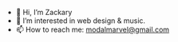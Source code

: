 - 👋 Hi, I’m Zackary
- 👀 I’m interested in web design & music.
- 📫 How to reach me: modalmarvel@gmail.com

<!---
modalmarvel/modalmarvel is a ✨ special ✨ repository because its `README.md` (this file) appears on your GitHub profile.
You can click the Preview link to take a look at your changes.
--->
